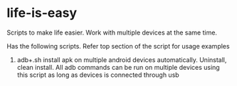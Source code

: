 # life-is-easy
Scripts to make life easier. Work with multiple devices at the same time.

Has the following scripts. Refer top section of the script for usage examples
1. adb+.sh   install apk on multiple android devices automatically. Uninstall, clean install. All adb commands can be run on multiple devices using this script as long as devices is connected through usb 

